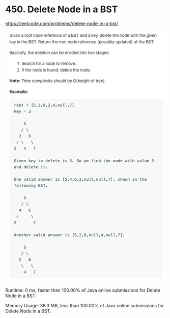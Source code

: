 # 450. Delete Node in a BST

https://leetcode.com/problems/delete-node-in-a-bst/

![image](image.png)

Runtime: 0 ms, faster than 100.00% of Java online submissions for Delete Node in a BST.

Memory Usage: 38.3 MB, less than 100.00% of Java online submissions for Delete Node in a BST.